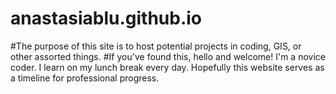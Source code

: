 # anastasiablu.github.io
#The purpose of this site is to host potential projects in coding, GIS, or other assorted things.
#If you've found this, hello and welcome! I'm a novice coder. I learn on my lunch break every day. Hopefully this website serves as a timeline for professional progress.
